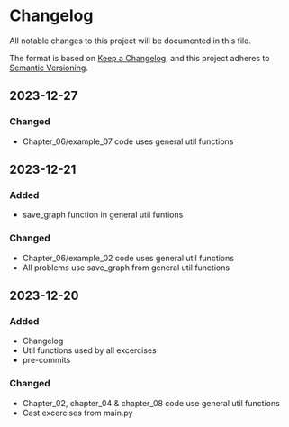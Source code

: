 # Changelog

All notable changes to this project will be documented in this file.

The format is based on [Keep a Changelog](https://keepachangelog.com/en/1.0.0/),
and this project adheres to [Semantic Versioning](https://semver.org/spec/v2.0.0.html).

## 2023-12-27

### Changed
- Chapter_06/example_07 code uses general util functions

## 2023-12-21

### Added
- save_graph function in general util funtions

### Changed
- Chapter_06/example_02 code uses general util functions
- All problems use save_graph from general util functions

## 2023-12-20

### Added
- Changelog
- Util functions used by all excercises
- pre-commits

### Changed
- Chapter_02, chapter_04 & chapter_08 code use general util functions
- Cast excercises from main.py
